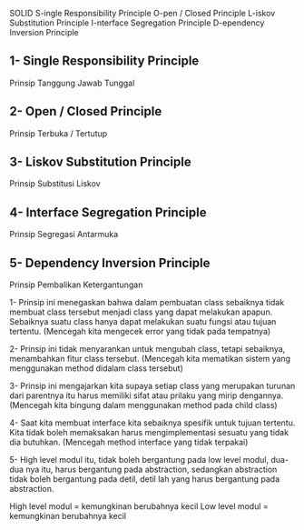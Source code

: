 SOLID 
S-ingle Responsibility Principle
O-pen / Closed Principle
L-iskov Substitution Principle
I-nterface Segregation Principle
D-ependency Inversion Principle

1- Single Responsibility Principle
-------------------------------
Prinsip Tanggung Jawab Tunggal

2- Open / Closed Principle
-------------------------------
Prinsip Terbuka / Tertutup

3- Liskov Substitution Principle
-------------------------------
Prinsip Substitusi Liskov

4- Interface Segregation Principle
-------------------------------
Prinsip Segregasi Antarmuka

5- Dependency Inversion Principle
-------------------------------
Prinsip Pembalikan Ketergantungan

1- Prinsip ini menegaskan bahwa
   dalam pembuatan class sebaiknya
   tidak membuat class tersebut
   menjadi class yang dapat melakukan
   apapun. Sebaiknya suatu class
   hanya dapat melakukan suatu fungsi
   atau tujuan tertentu.
   (Mencegah kita mengecek error 
    yang tidak pada tempatnya)

2- Prinsip ini tidak menyarankan
   untuk mengubah class, tetapi
   sebaiknya, menambahkan fitur
   class tersebut.
   (Mencegah kita mematikan sistem
    yang menggunakan method didalam
    class tersebut)   

3- Prinsip ini mengajarkan kita
   supaya setiap class yang merupakan 
   turunan dari parentnya itu harus 
   memiliki sifat atau prilaku 
   yang mirip dengannya.
   (Mencegah kita bingung dalam 
    menggunakan method pada child class)

4- Saat kita membuat interface
   kita sebaiknya spesifik
   untuk tujuan tertentu.
   Kita tidak boleh memaksakan
   harus mengimplementasi
   sesuatu yang tidak dia butuhkan.
   (Mencegah method interface yang 
    tidak terpakai)

5- High level modul itu, tidak boleh
   bergantung pada low level modul,
   dua-dua nya itu, harus bergantung pada
   abstraction, sedangkan abstraction tidak
   boleh bergantung pada detil, detil lah
   yang harus bergantung pada abstraction.
   
   High level modul = kemungkinan berubahnya kecil
   Low level modul = kemungkinan berubahnya kecil
   
   

